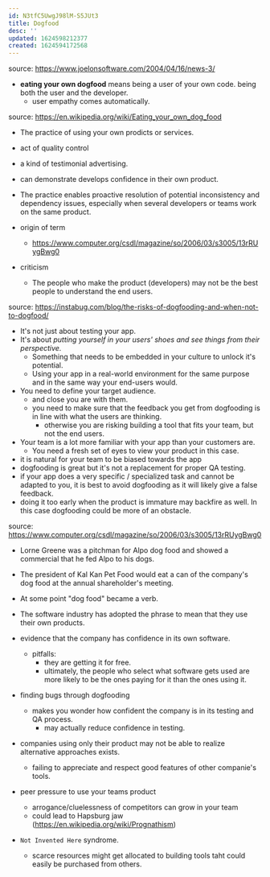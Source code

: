 ```yaml
---
id: N3tfC5UwgJ98lM-S5JUt3
title: Dogfood
desc: ''
updated: 1624598212377
created: 1624594172568
---
```


source: https://www.joelonsoftware.com/2004/04/16/news-3/

- **eating your own dogfood** means being a user of your own code. being both the user and the developer.
  - user empathy comes automatically.

source: https://en.wikipedia.org/wiki/Eating_your_own_dog_food

- The practice of using your own prodicts or services.
- act of quality control
- a kind of testimonial advertising.
- can demonstrate develops confidence in their own product.
- The practice enables proactive resolution of potential inconsistency and dependency issues, especially when several developers or teams work on the same product.
- origin of term
  - https://www.computer.org/csdl/magazine/so/2006/03/s3005/13rRUygBwg0

- criticism
  - The people who make the product (developers) may not be the best people to understand the end users.

source: https://instabug.com/blog/the-risks-of-dogfooding-and-when-not-to-dogfood/

- It's not just about testing your app.
- It's about _putting yourself in your users' shoes and see things from their perspective._
  - Something that needs to be embedded in your culture to unlock it's potential.
  - Using your app in a real-world environment for the same purpose and in the same way your end-users would.
- You need to define your target audience.
  - and close you are with them.
  - you need to make sure that the feedback you get from dogfooding is in line with what the users are thinking.
    - otherwise you are risking building a tool that fits your team, but not the end users.
- Your team is a lot more familiar with your app than your customers are.
  - You need a fresh set of eyes to view your product in this case.
- it is natural for your team to be biased towards the app
- dogfooding is great but it's not a replacement for proper QA testing.
- if your app does a very specific / specialized task and cannot be adapted to you, it is best to avoid dogfooding as it will likely give a false feedback.
- doing it too early when the product is immature may backfire as well. In this case dogfooding could be more of an obstacle.

source: https://www.computer.org/csdl/magazine/so/2006/03/s3005/13rRUygBwg0
- Lorne Greene was a pitchman for Alpo dog food and showed a commercial that he fed Alpo to his dogs.
- The president of Kal Kan Pet Food would eat a can of the company's dog food at the annual shareholder's meeting.
- At some point "dog food" became a verb.
- The software industry has adopted the phrase to mean that they use their own products.

- evidence that the company has confidence in its own software.
  - pitfalls:
    - they are getting it for free.
    - ultimately, the people who select what software gets used are more likely to be the ones paying for it than the ones using it.
- finding bugs through dogfooding
  - makes you wonder how confident the company is in its testing and QA process.
    - may actually reduce confidence in testing.
- companies using only their product may not be able to realize alternative approaches exists.
  - failing to appreciate and respect good features of other companie's tools.
- peer pressure to use your teams product
  - arrogance/cluelessness of competitors can grow in your team
  - could lead to Hapsburg jaw (https://en.wikipedia.org/wiki/Prognathism)
- `Not Invented Here` syndrome.
  - scarce resources might get allocated to building tools taht could easily be purchased from others.
